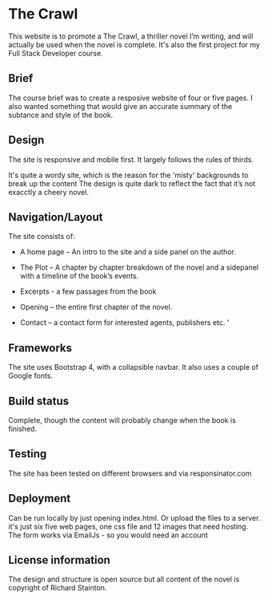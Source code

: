 # The Crawl

This website is to promote a The Crawl, a thriller novel I’m writing, and will actually be used when the novel is complete. It's also the first project for my Full Stack Developer course.

## Brief

The course brief was to create a resposive website of four or five pages. I also wanted something that would give an accurate summary of the subtance and style of the book.

## Design

The site is responsive and mobile first. It largely follows the rules of thirds.

It's quite a wordy site, which is the reason for the 'misty' backgrounds to break up the content
The design is quite dark to reflect the fact that it’s not exacctly a cheery novel. 

## Navigation/Layout

The site consists of:

* A home page – An intro to the site and a side panel on the author.

* The Plot – A chapter by chapter breakdown of the novel and a sidepanel with a timeline of the book’s events.

* Excerpts - a few passages from the book

* Opening – the entire first chapter of the novel. 

* Contact – a contact form for interested agents, publishers etc. '

## Frameworks

The site uses Bootstrap 4, with a collapsible navbar. It also uses a couple of Google fonts.

## Build status

Complete, though the content will probably change when the book is finished.

## Testing

The site has been tested on different browsers and via responsinator.com

## Deployment

Can be run locally by just opening index.html. Or upload the files to a server. it's just six five web pages, one css file and 12 images that need hosting. The form works via EmailJs - so you would need an account

## License information

The design and structure is open source but all content of the novel is copyright of Richard Stainton.




